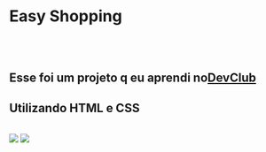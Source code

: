 <h1>Easy Shopping</h1>
<br>
<br>
<h2>Esse foi um projeto q eu aprendi no<a href="https://rodolfomori.com.br/devclub">DevClub</a></h2>
<h2>Utilizando HTML e CSS</h2>
<br>

<img src="https://github.com/kaiquemont/easy-shopping/blob/main/projeto2/img/desktop.png?raw=true">
<img src="https://github.com/kaiquemont/easy-shopping/blob/main/projeto2/img/mobile.png?raw=true">

